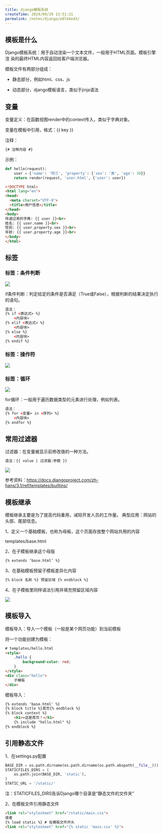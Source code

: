 ```yaml
---
title: django模板系统
createTime: 2024/09/29 13:51:31
permalink: /notes/django/e8lkbe43/
---
```

## 模板是什么



Django模板系统：用于自动渲染一个文本文件，一般用于HTML页面。模板引擎渲 染的最终HTML内容返回给客户端浏览器。

模板文件有两部分组成：

- 静态部分，例如html、css、js 

- 动态部分，django模板语言，类似于jinja语法



## 变量



变量定义：在函数视图render中的context传入，类似于字典对象。 

变量在模板中引用，格式：{{ key }}



注释： 

```html
{# 注释内容 #}
```



示例：

```python
def hello(request):
    user = {'name': '阿三', 'property': {'sex': '男', 'age': 30}}
    return render(request, 'user.html', {'user': user})
```



```html
<!DOCTYPE html>
<html lang="en">
<head>
  <meta charset="UTF-8">
  <title>用户信息</title>
</head>
<body>
传递过来的字典: {{ user }}<br>
姓名: {{ user.name }}<br>
性别: {{ user.property.sex }}<br>
年龄: {{ user.property.age }}<br>
</body>
</html>
```



## 标签



### 标签：条件判断



![](/images/4A6CD91D015F4B38AF28E8B542D95E33clipboard.png)

if条件判断：判定给定的条件是否满足（True或False），根据判断的结果决定执行的语句。

```html
语法： 
{% if <表达式> %} 
    <内容块> 
{% elif <表达式> %} 
    <内容块> 
{% else %} 
    <内容块> 
{% endif %}
```



### 标签：操作符



![](/images/25A09402522C468EA1B35111931BD63Aclipboard.png)



### 标签：循环



![](/images/C77A9F4BFB064DAEB0820DBEF1D9EAC8clipboard.png)

for循环：一般用于遍历数据类型的元素进行处理，例如列表。

```html
语法： 
{% for <变量> in <序列> %} 
    <内容块> 
{% endfor %}
```



## 常用过滤器



过滤器：在变量被显示前修改值的一种方法。

```html
语法：{{ value | 过滤器:参数 }}
```

![](/images/7AAEE6ADA5D84A088C6DE3B76A250F5Aclipboard.png)



参考资料：https://docs.djangoproject.com/zh-hans/3.1/ref/templates/builtins/



## 模板继承



模板继承主要是为了提高代码重用，减轻开发人员的工作量。 典型应用：网站的头部、尾部信息。



1、定义一个基础模板，也称为母板，这个页面存放整个网站共用的内容 

templates/base.html



2、在子模板继承这个母版 

```html
{% extends ‘base.html’ %}
```



3、在基础模板预留子模板差异化内容 

```html
{% block 名称 %} 预留区域 {% endblock %}
```



4、在子模板里同样语法引用并填充预留区域内容

![](/images/DC8CA3CCA2EF44E4A19FE93E32CF25C6clipboard.png)

## 模板导入



模板导入：导入一个模板（一般是某个网页功能）到当前模板



将一个功能创建为模板：

```html
# templates/hello.html
<style>
    .hello { 
        background-color: red; 
    }
</style>
<div class="hello">
    子模板
</div>       
```



模板导入：

```html
{% extends 'base.html' %} 
{% block title %}首页{% endblock %} 
{% block context %}
    <h1>>这是首页！</h1>
    {% include "hello.html" %} 
{% endblock %}
```



## 引用静态文件



1、在settings.py配置

```python
BASE_DIR = os.path.dirname(os.path.dirname(os.path.abspath(__file__)))
STATICFILES_DIRS = (
    os.path.join(BASE_DIR, 'static'),
) 
STATIC_URL = '/static/'
```



注：STATICFILES_DIRS告诉Django哪个目录是“静态文件的文件夹”



2、在模板文件引用静态文件

```html
<link rel="stylesheet" href="/static/main.css">
或者 
{% load static %} # 在模板文件开头
<link rel="stylesheet" href="{% static 'main.css' %}">
```

